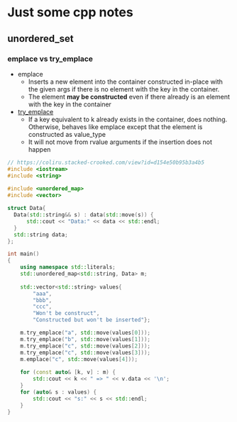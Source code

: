 # Just some cpp notes

## unordered_set
### emplace vs try_emplace
- emplace
  - Inserts a new element into the container constructed in-place with the given args if there is no element with the key in the container.
  - The element **may be constructed** even if there already is an element with the key in the container
- [try_emplace](https://en.cppreference.com/w/cpp/container/unordered_map/try_emplace)
  - If a key equivalent to k already exists in the container, does nothing. Otherwise, behaves like emplace except that the element is constructed as value_type
  - It will not move from rvalue arguments if the insertion does not happen
```cpp
// https://coliru.stacked-crooked.com/view?id=d154e50b95b3a4b5
#include <iostream>
#include <string>
 
#include <unordered_map>
#include <vector>

struct Data{
  Data(std::string&& s) : data(std::move(s)) {
      std::cout << "Data:" << data << std::endl;
  }  
  std::string data;
};

int main()
{
    using namespace std::literals;
    std::unordered_map<std::string, Data> m;
 
    std::vector<std::string> values{
        "aaa", 
        "bbb", 
        "ccc", 
        "Won't be construct", 
        "Constructed but won't be inserted"};

    m.try_emplace("a", std::move(values[0]));
    m.try_emplace("b", std::move(values[1]));
    m.try_emplace("c", std::move(values[2]));
    m.try_emplace("c", std::move(values[3]));
    m.emplace("c", std::move(values[4]));
 
    for (const auto& [k, v] : m) {
        std::cout << k << " => " << v.data << '\n';
    }
    for (auto& s : values) {
        std::cout << "s:" << s << std::endl;
    }
}
```
